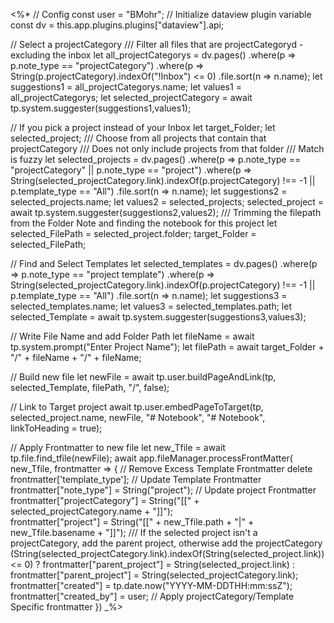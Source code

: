 <%*
// Config
const user = "BMohr";
// Initialize dataview plugin variable
const dv = this.app.plugins.plugins["dataview"].api;

// Select a projectCategory
/// Filter all files that are projectCategoryd - excluding the inbox
let all_projectCategorys = dv.pages()
	.where(p => p.note_type == "projectCategory")
	.where(p => String(p.projectCategory).indexOf("!Inbox")  <= 0)
	.file.sort(n => n.name);
let suggestions1 = all_projectCategorys.name;
let values1 = all_projectCategorys;
let selected_projectCategory = await tp.system.suggester(suggestions1,values1);

// If you pick a project instead of your Inbox
let target_Folder;
let selected_project;
/// Choose from all projects that contain that projectCategory
/// Does not only include projects from that folder
/// Match is fuzzy
let selected_projects = dv.pages()
	.where(p => p.note_type == "projectCategory" || p.note_type == "project")
	.where(p => String(selected_projectCategory.link).indexOf(p.projectCategory) !== -1 || p.template_type == "All")
	.file.sort(n => n.name);
let suggestions2 = selected_projects.name;
let values2 = selected_projects;
selected_project = await tp.system.suggester(suggestions2,values2);
/// Trimming the filepath from the Folder Note and finding the notebook for this project
let selected_FilePath = selected_project.folder;
target_Folder = selected_FilePath;

// Find and Select Templates
let selected_templates = dv.pages()
	.where(p => p.note_type == "project template")
	.where(p => String(selected_projectCategory.link).indexOf(p.projectCategory) !== -1 || p.template_type == "All")
	.file.sort(n => n.name);
let suggestions3 = selected_templates.name;
let values3 = selected_templates.path;
let selected_Template = await tp.system.suggester(suggestions3,values3);	

// Write File Name and add Folder Path
let fileName = await tp.system.prompt("Enter Project Name");
let filePath = await target_Folder + "/" + fileName + "/" + fileName;

// Build new file
let newFile = await tp.user.buildPageAndLink(tp, selected_Template, filePath, "/", false); 

// Link to Target project
await tp.user.embedPageToTarget(tp, selected_project.name, newFile, "# Notebook", "# Notebook", linkToHeading = true);


// Apply Frontmatter to new file
let new_Tfile = await tp.file.find_tfile(newFile);
await app.fileManager.processFrontMatter(
      new_Tfile,
      frontmatter => {
		// Remove Excess Template Frontmatter
		delete frontmatter['template_type'];
		// Update Template Frontmatter
		frontmatter["note_type"] = String("project");
		// Update project Frontmatter
		frontmatter["projectCategory"] = String("[[" + selected_projectCategory.name + "]]");	
		frontmatter["project"] = String("[[" + new_Tfile.path + "|" + new_Tfile.basename + "]]");
		/// If the selected project isn't a projectCategory, add the parent project, otherwise add the projectCategory
		(String(selected_projectCategory.link).indexOf(String(selected_project.link))  <= 0) ? frontmatter["parent_project"] = String(selected_project.link) : frontmatter["parent_project"] = String(selected_projectCategory.link);
        frontmatter["created"] = tp.date.now("YYYY-MM-DDTHH:mm:ssZ");
        frontmatter["created_by"] = user; 
        // Apply projectCategory/Template Specific frontmatter
      })
_%>